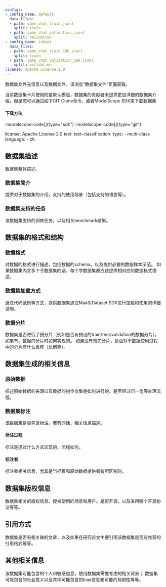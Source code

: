 ```yaml
---
configs:
- config_name: default
  data_files:
  - path: game_chat_train.jsonl
    split: train
  - path: game_chat_validation.jsonl
    split: validation
- config_name: subset
  data_files:
  - path: game_chat_train_100.jsonl
    split: train
  - path: game_chat_validation_100.jsonl
    split: validation
license: Apache License 2.0
---
```


数据集文件元信息以及数据文件，请浏览“数据集文件”页面获取。

当前数据集卡片使用的是默认模版，数据集的贡献者未提供更加详细的数据集介绍，但是您可以通过如下GIT Clone命令，或者ModelScope SDK来下载数据集

#### 下载方法 
:modelscope-code[]{type="sdk"}
:modelscope-code[]{type="git"}



license: Apache License 2.0
text:
  text-classification:
    type:
      - multi-class
    language:
      - zh


## 数据集描述
数据集整体描述。

### 数据集简介
提供对于数据集的介绍，支持的使用场景（包括支持的语言等）。

### 数据集支持的任务
该数据集支持的训练任务，以及相关benchmark结果。


## 数据集的格式和结构

### 数据格式
对数据的格式进行描述，包括数据的schema，以及提供必要的数据样本示范。
如果数据集内含多个子数据集的话，每个字数据集都应该提供相对应的数据格式描述。


### 数据集加载方式
通过代码范例等方式，提供数据集通过MaaS/Dataset SDK进行加载和使用的详细说明。

### 数据分片
数据集是否进行了预分片（例如是否有预设的train/test/validation的数据分片）。
如果有，数据的分片时如何实现的。
如果没有预先分片，是否对于数据使用过程中的分片有什么推荐（比例等）。



## 数据集生成的相关信息

### 原始数据
描述原始数据的来源以及数据的初步收集是如何进行的，是否经过归一化等处理流程。

### 数据集标注
该数据集是否包含标注，若有的话，相关信息描述。

#### 标注过程
标注是通过什么方式实现的，流程如何。

#### 标注者
标注者相关信息，尤其是当标着和原始数据提供者有所区别时。



## 数据集版权信息

数据集相关的版权信息，授权使用的场景和用户。是否开源，以及采用哪个开源协议等等。

## 引用方式

数据集是否有相关联的文章，以及如果在研究论文中要引用该数据集是否有推荐的引用格式等等。

## 其他相关信息

该数据集可能包含的个人和敏感信息，使用数据集需要考虑的相关背景；
数据集可能包含的社会意义以及其中可能包含的bias信息和可能的局限性等等。